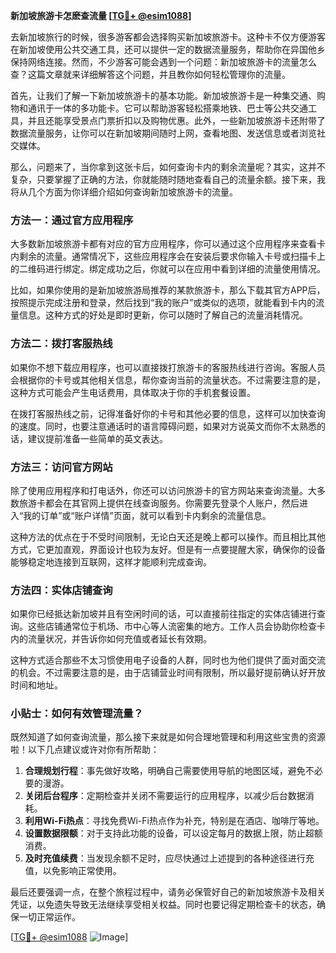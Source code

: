 **新加坡旅游卡怎麽查流量 [[TG💪+ @esim1088](https://t.me/s/esim1088)]**

去新加坡旅行的时候，很多游客都会选择购买新加坡旅游卡。这种卡不仅方便游客在新加坡使用公共交通工具，还可以提供一定的数据流量服务，帮助你在异国他乡保持网络连接。然而，不少游客可能会遇到一个问题：新加坡旅游卡的流量怎么查？这篇文章就来详细解答这个问题，并且教你如何轻松管理你的流量。

首先，让我们了解一下新加坡旅游卡的基本功能。新加坡旅游卡是一种集交通、购物和通讯于一体的多功能卡。它可以帮助游客轻松搭乘地铁、巴士等公共交通工具，并且还能享受景点门票折扣以及购物优惠。此外，一些新加坡旅游卡还附带了数据流量服务，让你可以在新加坡期间随时上网，查看地图、发送信息或者浏览社交媒体。

那么，问题来了，当你拿到这张卡后，如何查询卡内的剩余流量呢？其实，这并不复杂，只要掌握了正确的方法，你就能随时随地查看自己的流量余额。接下来，我将从几个方面为你详细介绍如何查询新加坡旅游卡的流量。

### 方法一：通过官方应用程序

大多数新加坡旅游卡都有对应的官方应用程序，你可以通过这个应用程序来查看卡内剩余的流量。通常情况下，这些应用程序会在安装后要求你输入卡号或扫描卡上的二维码进行绑定。绑定成功之后，你就可以在应用中看到详细的流量使用情况。

比如，如果你使用的是新加坡旅游局推荐的某款旅游卡，那么下载其官方APP后，按照提示完成注册和登录，然后找到“我的账户”或类似的选项，就能看到卡内的流量信息。这种方式的好处是即时更新，你可以随时了解自己的流量消耗情况。

### 方法二：拨打客服热线

如果你不想下载应用程序，也可以直接拨打旅游卡的客服热线进行咨询。客服人员会根据你的卡号或其他相关信息，帮你查询当前的流量状态。不过需要注意的是，这种方式可能会产生电话费用，具体取决于你的手机套餐设置。

在拨打客服热线之前，记得准备好你的卡号和其他必要的信息，这样可以加快查询的速度。同时，也要注意通话时的语言障碍问题，如果对方说英文而你不太熟悉的话，建议提前准备一些简单的英文表达。

### 方法三：访问官方网站

除了使用应用程序和打电话外，你还可以访问旅游卡的官方网站来查询流量。大多数旅游卡都会在其官网上提供在线查询服务。你需要先登录个人账户，然后进入“我的订单”或“账户详情”页面，就可以看到卡内剩余的流量信息。

这种方法的优点在于不受时间限制，无论白天还是晚上都可以操作。而且相比其他方式，它更加直观，界面设计也较为友好。但是有一点要提醒大家，确保你的设备能够稳定地连接到互联网，这样才能顺利完成查询。

### 方法四：实体店铺查询

如果你已经抵达新加坡并且有空闲时间的话，可以直接前往指定的实体店铺进行查询。这些店铺通常位于机场、市中心等人流密集的地方。工作人员会协助你检查卡内的流量状况，并告诉你如何充值或者延长有效期。

这种方式适合那些不太习惯使用电子设备的人群，同时也为他们提供了面对面交流的机会。不过需要注意的是，由于店铺营业时间有限制，所以最好提前确认好开放时间和地址。

### 小贴士：如何有效管理流量？

既然知道了如何查询流量，那么接下来就是如何合理地管理和利用这些宝贵的资源啦！以下几点建议或许对你有所帮助：

1. **合理规划行程**：事先做好攻略，明确自己需要使用导航的地图区域，避免不必要的漫游。
2. **关闭后台程序**：定期检查并关闭不需要运行的应用程序，以减少后台数据消耗。
3. **利用Wi-Fi热点**：寻找免费Wi-Fi热点作为补充，特别是在酒店、咖啡厅等地。
4. **设置数据限额**：对于支持此功能的设备，可以设定每月的数据上限，防止超额消费。
5. **及时充值续费**：当发现余额不足时，应尽快通过上述提到的各种途径进行充值，以免影响正常使用。

最后还要强调一点，在整个旅程过程中，请务必保管好自己的新加坡旅游卡及相关凭证，以免遗失导致无法继续享受相关权益。同时也要记得定期检查卡的状态，确保一切正常运作。

[[TG💪+ @esim1088](https://t.me/s/esim1088) ![Image](https://i.postimg.cc/4NQfJmqS/Snipaste-2025-05-13-00-14-12.png)]